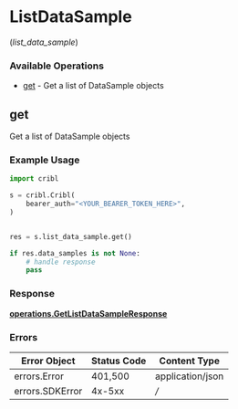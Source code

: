 # ListDataSample
(*list_data_sample*)

### Available Operations

* [get](#get) - Get a list of DataSample objects

## get

Get a list of DataSample objects

### Example Usage

```python
import cribl

s = cribl.Cribl(
    bearer_auth="<YOUR_BEARER_TOKEN_HERE>",
)


res = s.list_data_sample.get()

if res.data_samples is not None:
    # handle response
    pass
```


### Response

**[operations.GetListDataSampleResponse](../../models/operations/getlistdatasampleresponse.md)**
### Errors

| Error Object     | Status Code      | Content Type     |
| ---------------- | ---------------- | ---------------- |
| errors.Error     | 401,500          | application/json |
| errors.SDKError  | 4x-5xx           | */*              |
